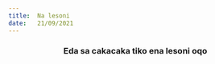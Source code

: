 ```yaml
---
title:  Na lesoni
date:   21/09/2021
---
```


### <center>Eda sa cakacaka tiko ena lesoni oqo</center>